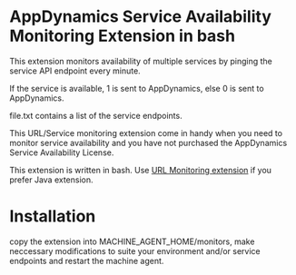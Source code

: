 # AppDynamics Service Availability Monitoring Extension in bash  

This extension monitors availability of multiple services by pinging the service API endpoint every minute. 

If the service is available, 1 is sent to AppDynamics, else 0 is sent to AppDynamics. 

file.txt contains a list of the service endpoints. 

This URL/Service monitoring extension come in handy when you need to monitor service availability and you have not purchased the AppDynamics Service Availability License. 

This extension is written in bash. Use  [ URL Monitoring extension](https://www.appdynamics.com/community/exchange/extension/url-monitoring-extension/) if you prefer Java extension. 


# Installation 

copy the extension into MACHINE_AGENT_HOME/monitors, make neccessary modifications to suite your environment and/or service endpoints and restart the machine agent. 

